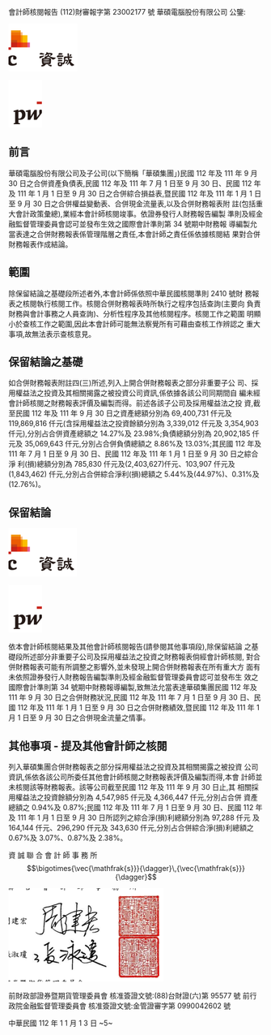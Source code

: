 會計師核閱報告
(112)財審報字第 23002177 號 華碩電腦股份有限公司 公鑒:

![0_image_0.png](0_image_0.png)

![0_image_1.png](0_image_1.png)

## 前言

華碩電腦股份有限公司及子公司(以下簡稱「華碩集團」)民國 112 年及 111 年 9 月 30 日之合併資產負債表,民國 112 年及 111 年 7 月 1 日至 9 月 30 日、民國 112 年及 111 年 1 月 1 日至 9 月 30 日之合併綜合損益表,暨民國 112 年及 111 年 1 月 1 日至 9 月 30 日之合併權益變動表、合併現金流量表,以及合併財務報表附 註(包括重大會計政策彙總),業經本會計師核閱竣事。依證券發行人財務報告編製 準則及經金融監督管理委員會認可並發布生效之國際會計準則第 34 號期中財務報 導編製允當表達之合併財務報表係管理階層之責任,本會計師之責任係依據核閱結 果對合併財務報表作成結論。

## 範圍

除保留結論之基礎段所述者外,本會計師係依照中華民國核閱準則 2410 號財 務報表之核閱執行核閱工作。核閱合併財務報表時所執行之程序包括查詢(主要向 負責財務與會計事務之人員查詢)、分析性程序及其他核閱程序。核閱工作之範圍 明顯小於查核工作之範圍,因此本會計師可能無法察覺所有可藉由查核工作辨認之 重大事項,故無法表示查核意見。

## 保留結論之基礎

如合併財務報表附註四(三)所述,列入上開合併財務報表之部分非重要子公 司、採用權益法之投資及其相關揭露之被投資公司資訊,係依據各該公司同期間自 編未經會計師核閱之財務報表評價及編製而得。前述各該子公司及採用權益法之投 資,截至民國 112 年及 111 年 9 月 30 日之資產總額分別為 69,400,731 仟元及 119,869,816 仟元(含採用權益法之投資餘額分別為 3,339,012 仟元及 3,354,903 仟元),分別占合併資產總額之 14.27%及 23.98%;負債總額分別為 20,902,185 仟 元及 35,069,643 仟元,分別占合併負債總額之 8.86%及 13.03%;其民國 112 年及 111 年 7 月 1 日至 9 月 30 日、民國 112 年及 111 年 1 月 1 日至 9 月 30 日之綜合淨 利(損)總額分別為 785,830 仟元及(2,403,627)仟元、103,907 仟元及(1,843,462) 仟元,分別占合併綜合淨利(損)總額之 5.44%及(44.97%)、0.31%及(12.76%)。

## 保留結論 

![1_Image_0.Png](1_Image_0.Png)

![1_Image_1.Png](1_Image_1.Png)

依本會計師核閱結果及其他會計師核閱報告(請參閱其他事項段),除保留結論 之基礎段所述部分非重要子公司及採用權益法之投資之財務報表倘經會計師核閱, 對合併財務報表可能有所調整之影響外,並未發現上開合併財務報表在所有重大方 面有未依照證券發行人財務報告編製準則及經金融監督管理委員會認可並發布生 效之國際會計準則第 34 號期中財務報導編製,致無法允當表達華碩集團民國 112 年及 111 年 9 月 30 日之合併財務狀況,民國 112 年及 111 年 7 月 1 日至 9 月 30 日、民國 112 年及 111 年 1 月 1 日至 9 月 30 日之合併財務績效,暨民國 112 年及 111 年 1 月 1 日至 9 月 30 日之合併現金流量之情事。

## 其他事項 - 提及其他會計師之核閱

列入華碩集團合併財務報表之部分採用權益法之投資及其相關揭露之被投資 公司資訊,係依各該公司所委任其他會計師核閱之財務報表評價及編製而得,本會 計師並未核閱該等財務報表。該等公司截至民國 112 年及 111 年 9 月 30 日止,其 相關採用權益法之投資餘額分別為 4,547,985 仟元及 4,366,447 仟元,分別占合併 資產總額之 0.94%及 0.87%;民國 112 年及 111 年 7 月 1 日至 9 月 30 日、民國 112 年及 111 年 1 月 1 日至 9 月 30 日所認列之綜合淨(損)利總額分別為 97,288 仟元 及 164,144 仟元、296,290 仟元及 343,630 仟元,分別占合併綜合淨(損)利總額之 0.67%及 3.07%、0.87%及 2.38%。

資 誠 聯 合 會 計 師 事 務 所
$$\bigotimes{\vec{\mathfrak{s}}}{\dagger}\,{\vec{\mathfrak{s}}}{\dagger}$$

![1_image_2.png](1_image_2.png)

前財政部證券暨期貨管理委員會 核准簽證文號:(88)台財證(六)第 95577 號 前行政院金融監督管理委員會 核准簽證文號:金管證審字第 0990042602 號

中華民國 112 年 1 1 月 1 3 日
~5~